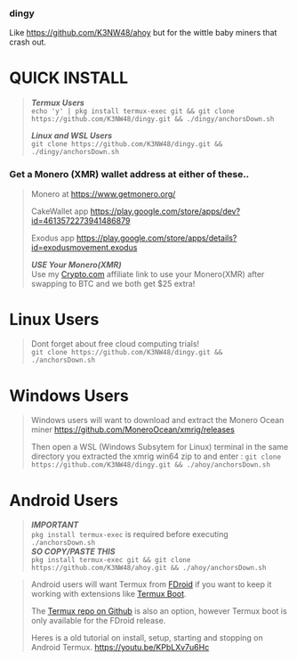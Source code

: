 ### dingy

Like https://github.com/K3NW48/ahoy but for the wittle baby miners that crash out.

# QUICK INSTALL

> **_Termux Users_**  
> `echo 'y' | pkg install termux-exec git && git clone https://github.com/K3NW48/dingy.git && ./dingy/anchorsDown.sh`
>
> **_Linux and WSL Users_**  
> `git clone https://github.com/K3NW48/dingy.git && ./dingy/anchorsDown.sh`

### Get a Monero (XMR) wallet address at either of these..

> Monero at https://www.getmonero.org/
>
> CakeWallet app https://play.google.com/store/apps/dev?id=4613572273941486879
>
> Exodus app https://play.google.com/store/apps/details?id=exodusmovement.exodus
>
> **_USE Your Monero(XMR)_**  
> Use my [Crypto.com](https://crypto.com/app/ucnwaccbb7) affiliate link to use your Monero(XMR) after swapping to BTC and we both get $25 extra!

# Linux Users

> Dont forget about free cloud computing trials!  
> `git clone https://github.com/K3NW48/dingy.git && ./anchorsDown.sh`

# Windows Users

> Windows users will want to download and extract the Monero Ocean miner https://github.com/MoneroOcean/xmrig/releases
>
> Then open a WSL (Windows Subsytem for Linux) terminal in the same directory you extracted the xmrig win64 zip to and enter : `git clone https://github.com/K3NW48/dingy.git && ./ahoy/anchorsDown.sh`

# Android Users

> **_IMPORTANT_**  
> `pkg install termux-exec` is required before executing `./anchorsDown.sh`  
> **_SO COPY/PASTE THIS_**  
> `pkg install termux-exec git && git clone https://github.com/K3NW48/ahoy.git && ./ahoy/anchorsDown.sh`

> Android users will want Termux from [FDroid](https://f-droid.org/en/packages/com.termux/) if you want to keep it working with extensions like [Termux Boot](https://f-droid.org/en/packages/com.termux.boot/).
>
> The [Termux repo on Github](https://github.com/termux/termux-app/releases) is also an option, however Termux boot is only available for the FDroid release.
>
> Heres is a old tutorial on install, setup, starting and stopping on Android Termux.
> https://youtu.be/KPbLXv7u6Hc
